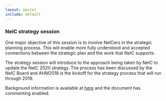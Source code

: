 ```yaml
---
layout: master
include: default
---
```


### NeIC strategy session

One major objective of this session is to involve NeICers in the strategic planning process. This will enable more fully understood and accepted connections between the strategic plan and the work that NeIC supports.

The strategy session will introduce to the approach being taken by NeIC to 
update the NeIC 2020 strategy.  The process has been discussed by the NeIC Board 
and AHM2018 is the kickoff for the strategy process that will run through 2019.    

Background information is available at [here](https://docs.google.com/document/d/1V8WpK0quyx_Zg1lKrSMGnFyE34jGlYJi1y0hIP86HZg/edit?usp=sharing) and the document has commenting enabled. 

